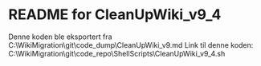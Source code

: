 # README for CleanUpWiki_v9_4
Denne koden ble eksportert fra C:\WikiMigration\git\code_dump\CleanUpWiki_v9.md
Link til denne koden: C:\WikiMigration\git\code_repo\ShellScripts\CleanUpWiki_v9_4.sh
